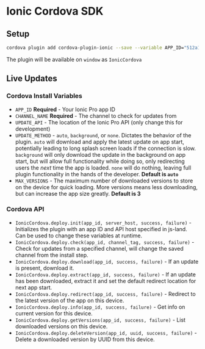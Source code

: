 Ionic Cordova SDK
======

## Setup

```bash
cordova plugin add cordova-plugin-ionic --save --variable APP_ID="512a1405" --variable CHANNEL_NAME="Master"
```

The plugin will be available on `window` as `IonicCordova`

## Live Updates

### Cordova Install Variables

* `APP_ID` **Required** - Your Ionic Pro app ID
* `CHANNEL_NAME` **Required** - The channel to check for updates from
* `UPDATE_API` - The location of the Ionic Pro API (only change this for development)
* `UPDATE_METHOD` - `auto`, `background`, or `none`.  Dictates the behavior of the plugin.  `auto` will download and apply the latest update on app start, potentially leading to long splash screen loads if the connection is slow.  `background` will only download the update in the background on app start, but will allow full functionality while doing so, only redirecting users the _next_ time the app is loaded.  `none` will do nothing, leaving full plugin functionality in the hands of the developer.  **Default is `auto`**
* `MAX_VERSIONS` - The maximum number of downloaded versions to store on the device for quick loading.  More versions means less downloading, but can increase the app size greatly.  **Default is 3**

### Cordova API

* `IonicCordova.deploy.init(app_id, server_host, success, failure)` - Initializes the plugin with an app ID and API host specified in js-land.  Can be used to change these variables at runtime.
* `IonicCordova.deploy.check(app_id, channel_tag, success, failure)` - Check for updates from a specified channel, will change the saved channel from the install step.
* `IonicCordova.deploy.download(app_id, success, failure)` - If an update is present, download it.
* `IonicCordova.deploy.extract(app_id, success, failure)` - If an update has been downloaded, extract it and set the default redirect location for next app start.
* `IonicCordova.deploy.redirect(app_id, success, failure)` - Redirect to the latest version of the app on this device.
* `IonicCordova.deploy.info(app_id, success, failure)` - Get info on current version for this device.
* `IonicCordova.deploy.getVersions(app_id, success, failure)` - List downloaded versions on this device.
* `IonicCordova.deploy.deleteVersion(app_id, uuid, success, failure)` - Delete a downloaded version by UUID from this device.

